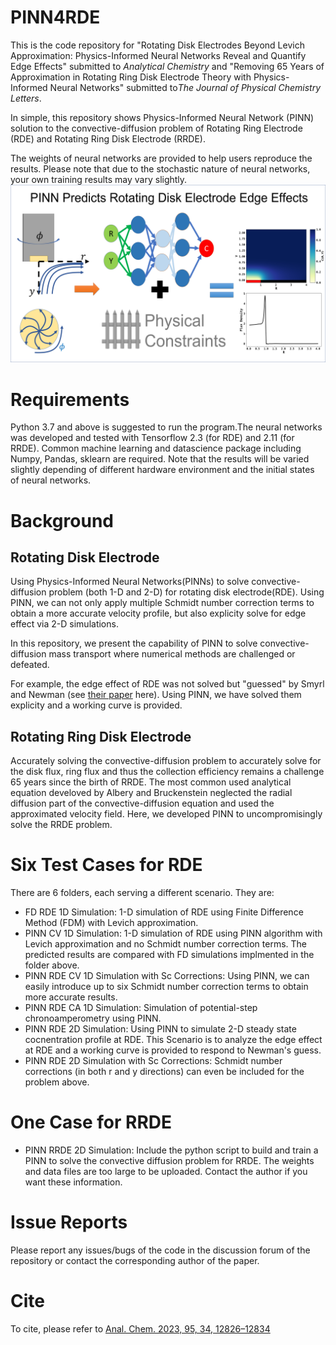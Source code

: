 # PINN4RDE

This is the code repository for "Rotating Disk Electrodes Beyond Levich Approximation: Physics-Informed Neural Networks Reveal and Quantify Edge Effects" submitted to *Analytical Chemistry* and "Removing 65 Years of Approximation in Rotating Ring Disk Electrode Theory with Physics-Informed Neural Networks" submitted to*The Journal of Physical Chemistry Letters*. 

In simple, this repository shows Physics-Informed Neural Network (PINN) solution to the convective-diffusion problem of Rotating Ring Electrode (RDE) and Rotating Ring Disk Electrode (RRDE).

The weights of neural networks are provided to help users reproduce the results. Please note that due to the stochastic nature of neural networks, your own training results may vary slightly.
![Table of Content Figure](TOCFigure.png)
# Requirements
Python 3.7 and above is suggested to run the program.The neural networks was developed and tested with Tensorflow 2.3 (for RDE) and 2.11 (for RRDE). Common machine learning and datascience package including Numpy, Pandas, sklearn are required. Note that the results will be varied slightly depending of different hardware environment and the initial states of neural networks.

# Background

## Rotating Disk Electrode 
 Using Physics-Informed Neural Networks(PINNs) to solve convective-diffusion problem (both 1-D and 2-D) for rotating disk electrode(RDE). Using PINN, we can not only apply multiple Schmidt number correction terms to obtain a more accurate velocity profile, but also explicity solve for edge effect via 2-D simulations. 

 In this repository, we present the capability of PINN to solve convective-diffusion mass transport where numerical methods are challenged or defeated. 

 For example, the edge effect of RDE was not solved but "guessed" by Smyrl and Newman (see [their paper](https://iopscience.iop.org/article/10.1149/1.2408250) here). Using PINN, we have solved them explicity and a working curve is provided. 

 ## Rotating Ring Disk Electrode
 Accurately solving the convective-diffusion problem to accurately solve for the disk flux, ring flux and thus the collection efficiency remains  a challenge 65 years since the birth of RRDE. The most common used analytical equation develoved by Albery and Bruckenstein neglected the radial diffusion part of the convective-diffusion equation and used the approximated velocity field. Here, we developed PINN to uncompromisingly solve the RRDE problem. 

# Six Test Cases for RDE
There are 6 folders, each serving a different scenario. They are:

* FD RDE 1D Simulation: 1-D simulation of RDE using Finite Difference Method (FDM) with Levich approximation. 
* PINN CV 1D Simulation: 1-D simulation of RDE using PINN algorithm with Levich approximation and no Schmidt number correction terms. The predicted results are compared with FD simulations implmented in the folder above. 
* PINN RDE CV 1D Simulation with Sc Corrections: Using PINN, we can easily introduce up to six Schmidt number correction terms to obtain more accurate results. 
* PINN RDE CA 1D Simulation: Simulation of potential-step chronoamperometry using PINN.
* PINN RDE 2D Simulation: Using PINN to simulate 2-D steady state cocnentration profile at RDE. This Scenario is to analyze the edge effect at RDE and a working curve is provided to respond to Newman's guess. 
* PINN RDE 2D Simulation with Sc Corrections: Schmidt number corrections (in both r and y directions) can even be included for the problem above.

# One Case for RRDE
* PINN RRDE 2D Simulation: Include the python script to build and train a PINN to solve the convective diffusion problem for RRDE. The weights and data files are too large to be uploaded. Contact the author if you want these information. 

# Issue Reports
Please report any issues/bugs of the code in the discussion forum of the repository or contact the corresponding author of the paper. 

# Cite 
To cite, please refer to [Anal. Chem. 2023, 95, 34, 12826–12834](https://doi.org/10.1021/acs.analchem.3c01936)




